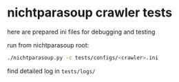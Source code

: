 # nichtparasoup crawler tests

here are prepared ini files for debugging and testing

run from nichtparasoup root:
```bash
./nichtparasoup.py -c tests/configs/<crawler>.ini
````

find detailed log in `tests/logs/`